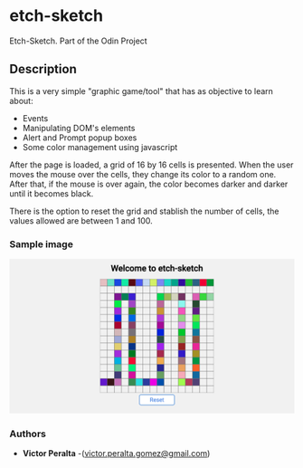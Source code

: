# etch-sketch
Etch-Sketch. Part of the Odin Project

## Description
This is a very simple "graphic game/tool" that has as objective to learn about:
- Events
- Manipulating DOM's elements
- Alert and Prompt popup boxes
- Some color management using javascript

After the page is loaded, a grid of 16 by 16 cells is presented.
When the user moves the mouse over the cells, they change its color to a random one. 
After that, if the mouse is over again, the color becomes darker and darker until it becomes black.

There is the option to reset the grid and stablish the number of cells, the values allowed are between 1 and 100.

### Sample image
![](./sample.png?raw=true "Sample")

### Authors
* **Victor Peralta** -(victor.peralta.gomez@gmail.com)
